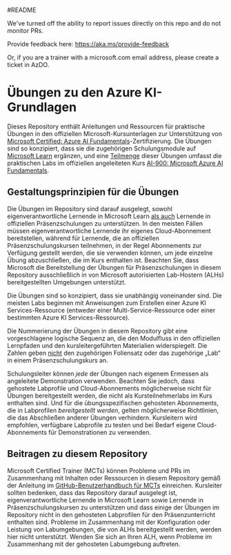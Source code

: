 #README

We've turned off the ability to report issues directly on this repo and do not monitor PRs.

Provide feedback here: https://aka.ms/provide-feedback

Or, if you are a trainer with a microsoft.com email address, please create a ticket in AzDO.

# Übungen zu den Azure KI-Grundlagen

Dieses Repository enthält Anleitungen und Ressourcen für praktische Übungen in den offiziellen Microsoft-Kursunterlagen zur Unterstützung von [Microsoft Certified: Azure AI Fundamentals](https://learn.microsoft.com/credentials/certifications/azure-ai-fundamentals/)-Zertifizierung. Die Übungen sind so konzipiert, dass sie die zugehörigen Schulungsmodule auf [Microsoft Learn](https://learn.microsoft.com/training) ergänzen, und eine <u>Teilmenge</u> dieser Übungen umfasst die praktischen Labs im offiziellen angeleiteten Kurs [AI-900: Microsoft Azure AI Fundamentals](https://learn.microsoft.com/en-us/training/courses/ai-900t00).

## Gestaltungsprinzipien für die Übungen

Die Übungen im Repository sind darauf ausgelegt, sowohl eigenverantwortliche Lernende in Microsoft Learn <u>als auch</u> Lernende in offiziellen Präsenzschulungen zu unterstützen. In den meisten Fällen müssen eigenverantwortliche Lernende ihr eigenes Cloud-Abonnement bereitstellen, während für Lernende, die an offiziellen Präsenzschulungskursen teilnehmen, in der Regel Abonnements zur Verfügung gestellt werden, die sie verwenden können, um jede einzelne Übung abzuschließen, die im Kurs enthalten ist. Beachten Sie, dass Microsoft die Bereitstellung der Übungen für Präsenzschulungen in diesem Repository ausschließlich in von Microsoft autorisierten Lab-Hostern (ALHs) bereitgestellten Umgebungen unterstützt.

Die Übungen sind so konzipiert, dass sie unabhängig voneinander sind. Die meisten Labs beginnen mit Anweisungen zum Erstellen einer Azure KI Services-Ressource (entweder einer Multi-Service-Ressource oder einer bestimmten Azure KI Services-Ressource).

Die Nummerierung der Übungen in diesem Repository gibt eine vorgeschlagene logische Sequenz an, die den Modulfluss in den offiziellen Lernpfaden und den kursleitergeführten Materialien widerspiegelt. Die Zahlen geben <u>nicht</u> den zugehörigen Foliensatz oder das zugehörige „Lab“ in einem Präsenzschulungskurs an.

Schulungsleiter können *jede* der Übungen nach eigenem Ermessen als angeleitete Demonstration verwenden. Beachten Sie jedoch, dass gehostete Labprofile und Cloud-Abonnements möglicherweise nicht für Übungen bereitgestellt werden, die nicht als Kursteilnehmerlabs im Kurs enthalten sind. Und für die übungsspezifischen gehosteten Abonnements, die in Labprofilen *bereitgestellt werden*, gelten möglicherweise Richtlinien, die das Abschließen anderer Übungen verhindern. Kursleitern wird empfohlen, verfügbare Labprofile zu testen und bei Bedarf eigene Cloud-Abonnements für Demonstrationen zu verwenden.

## Beitragen zu diesem Repository

Microsoft Certified Trainer (MCTs) können Probleme und PRs im Zusammenhang mit Inhalten oder Ressourcen in diesem Repository gemäß der Anleitung im [GitHub-Benutzerhandbuch für MCTs](https://microsoftlearning.github.io/MCT-User-Guide/) einreichen. Kursleiter sollten bedenken, dass das Repository darauf ausgelegt ist, eigenverantwortliche Lernende in Microsoft Learn sowie Lernende in Präsenzschulungskursen zu unterstützen und dass einige der Übungen im Repository nicht in den gehosteten Labprofilen für den Präsenzunterricht enthalten sind. Probleme im Zusammenhang mit der Konfiguration oder Leistung von Labumgebungen, die von ALHs bereitgestellt werden, werden hier nicht unterstützt. Wenden Sie sich an Ihren ALH, wenn Probleme im Zusammenhang mit der gehosteten Labumgebung auftreten.
